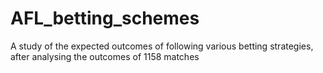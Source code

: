 # AFL_betting_schemes
A study of the expected outcomes of following various betting strategies, after analysing the outcomes of 1158 matches
